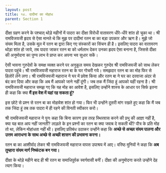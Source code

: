 ```yaml
---
layout: post
title: १४. दादीमां का मोहांध
parent: Section 1
---
```


दीक्षा ग्रहण करने के पश्चात्‌ थोड़े महीनों में पादरा का दीक्षा विरोधी वातावरण धीरे-धीरे शांत हो चुका था। श्री रामविजयजी हृदय से ऐसा मानते थे कि मुझ पर दादीमां रतन बा का बड़ा उपकार और ऋण है। मुझे जो संयम मिला है, उसके मूल में रतन बा द्वारा किए गए संस्कारों का सिंचन ही है। इसलिए पादरा का वातावरण थोड़ा शांत हो जाये, तब पादरा जाकर रतन बा को धर्मलाभ देकर उनका हृदय ऐसा बनाना है, जिससे दीक्षा की अनुमोदना का पुण्य लाभ वे प्राप्त कर अपना भव सुधार सकें।

ऐसी भावना गुरुदेवों के समक्ष व्यक्त करने पर अनुकूल समय देखकर गुरुदेव श्री रामविजयजी को साथ लेकर पादरा पहुंचे। श्री रामविजयजी महाराज रतन बा के घर गोचरी गये। समझदार रतन बा का मोह फिर से हिलोरें लेने लगा। श्री रामविजयजी महाराज ने घर में प्रवेश किया और रतन बा ने घर का दरवाजा अंदर से बंद कर दिया और कहा कि अब मैं आपको जाने नहीं दूंगी। जब तक मैं जिंदा हूं आपको यहीं रहना है। श्री रामविजयजी महाराज समझ गए कि यह मोह का आवेश है, इसलिए उन्होंने शास्त्र के आधार पर सिर्फ इतना ही कहा कि क्या **मैं इस वेश में यहां रह सकता हूं?**

इस छोटे से प्रश्न से रतन बा का मोहावेश शांत हो गया। फिर भी उन्होंने दूसरी मांग रखते हुए कहा कि मैं जब तक जिंदा हूं तब तक पादरा में ही रहने की विनती स्वीकार करो।

श्री रामविजयजी महाराज ने पुनः कहा कि बिना कारण इस तरह स्थिरवास करने की प्रभु की आज्ञा नहीं है, क्या यह बात आप नहीं जानतीं? लाड़ले के इन प्रश्नों का रतन बा क्या जवाब दे सकती थीं? पौत्र के प्रति मोह तो था, लेकिन मोहांधता नहीं थी। इसलिए प्रतिबंध उठाकर उन्होंने कहा कि **अच्छे से अच्छा संयम पालना और उत्तम आराधना के साथ अच्छे से अच्छी शासन की प्रभावना करना।**

रतन बा का आशीर्वाद लेकर श्री रामविजयजी महाराज वापस उपाश्रय में आए। वरिष्ठ मुनियों ने कहा कि **अब तुम्हारा संयम मार्ग निष्कंटक बन गया।**

दीक्षा के थोड़े महीने बाद ही श्री रतन बा समाधिपूर्वक स्वर्गवासी बनीं। दीक्षा की अनुमोदना  करते उन्होंने देह त्याग किया। 